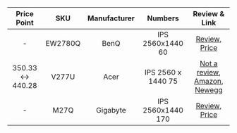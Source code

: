 
Price Point | SKU | Manufacturer | Numbers | Review & Link
 :---: | :---: | :---: | :---: | :---: 
   -  | EW2780Q | BenQ | IPS 2560x1440 60  | [Review](https://www.digitalcitizen.life/benq-ew2780q-review/), [Price](https://www.amazon.ca/-/fr/BenQ-EW2780Q-Moniteur-divertissement-HDRi/dp/B08412PTXL/ref=sr_1_12?dchild=1&keywords=1440p+144hz+monitor&qid=1611370475&sr=8-1)
 350.33 ↔ 440.28 | V277U | Acer | IPS 2560 x 1440 75 | [Not a review](https://www.reddit.com/r/Monitors/comments/alhp4t/acer_v277u_27_ips_1440p_75hz_monitor/), [Amazon](https://www.amazon.ca/-/fr/Acer-V277U-%C3%89cran-FreeSync-haut-parleurs/dp/B07M9V8XNQ/ref=sr_1_16?dchild=1&keywords=1440p+144hz+monitor&qid=1611370475&sr=8-1/), [Newegg](https://www.newegg.ca/acer-v277u-27-qhd/p/N82E16824011270?Description=Acer%20V277U&cm_re=Acer_V277U-_-24-011-270-_-Product)
  -  | M27Q | Gigabyte | IPS 2560x1440 170 | [Review](https://www.rtings.com/monitor/reviews/gigabyte/m27q), [Price](https://www.amazon.ca/gp/product/B08JWCHR5N?tag=rtings-c-mn-20&ie=UTF8&th=1)
